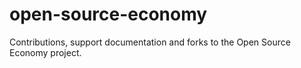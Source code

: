 # open-source-economy
Contributions, support documentation and forks to the Open Source Economy project.
